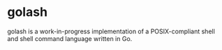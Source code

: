 # golash
golash is a work-in-progress implementation of a POSIX-compliant shell and shell command language written in Go.
